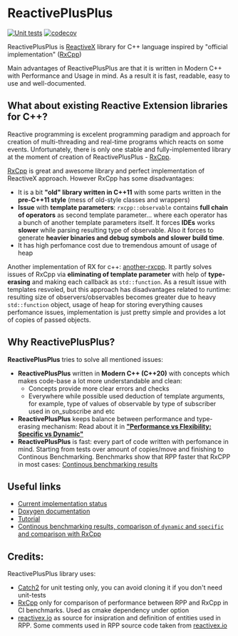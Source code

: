 # ReactivePlusPlus
[![Unit tests](https://github.com/victimsnino/ReactivePlusPlus/actions/workflows/Tests.yml/badge.svg?branch=main)](https://github.com/victimsnino/ReactivePlusPlus/actions/workflows/Tests.yml) 
[![codecov](https://codecov.io/gh/victimsnino/ReactivePlusPlus/branch/main/graph/badge.svg?token=INEHPRF18E)](https://codecov.io/gh/victimsnino/ReactivePlusPlus)

ReactivePlusPlus is [ReactiveX](https://reactivex.io/) library for C++ language inspired by "official implementation" ([RxCpp](https://github.com/ReactiveX/RxCpp)) 

Main advantages of ReactivePlusPlus are that it is written in Modern C++ with Performance and Usage in mind. As a result it is fast, readable, easy to use and well-documented.

## What about existing Reactive Extension libraries for C++?

Reactive programming is excelent programming paradigm and approach for creation of multi-threading and real-time programs which reacts on some events. Unfortunately, there is only one stable and fully-implemented library at the moment of creation of ReactivePlusPlus - [RxCpp](https://github.com/ReactiveX/RxCpp). 

[RxCpp](https://github.com/ReactiveX/RxCpp) is great and awesome library and perfect implementation of ReactiveX approach. However RxCpp has some disadvantages:
- It is a bit **"old" library written in C++11** with some parts written in the **pre-C++11 style** (mess of old-style classes and wrappers)
- **Issue** with **template parameters**:  `rxcpp::observable` contains **full chain of operators** as second template parameter... where each operator has a bunch of another template parameters itself. It forces **IDEs** works **slower** while parsing resulting type of observable. Also it forces to generate **heavier binaries and debug symbols and slower build time**.
- It has high perfomance cost due to tremendous amount of usage of heap

Another implementation of RX for c++: [another-rxcpp](https://github.com/CODIANZ/another-rxcpp). It partly solves issues of RxCpp via **eliminating of template parameter**  with help of **type-erasing** and making each callback as `std::function`. As a result issue with templates resvoled, but this approach has disadvantages related to runtime: resulting size of observers/observables becomes greater due to heavy `std::function` object, usage of heap for storing everything causes perfomance issues, implementation is just pretty simple and provides a lot of copies of passed objects.

## Why ReactivePlusPlus?

**ReactivePlusPlus** tries to solve all mentioned issues:
- **ReactivePlusPlus** written in **Modern C++ (C++20)** with concepts which makes code-base a lot more understandable and clean:
   - Concepts provide more clear errors and checks
   - Everywhere while possible used deduction of template arguments, for example, type of values of observable by type of subscriber used in on_subscribe and etc
- **ReactivePlusPlus** keeps balance between performance and type-erasing mechanism: Read about it in  [**"Performance vs Flexibility: Specific vs Dynamic"**](./docs/Specific%20vs%20Dynamic.md)
- **ReactivePlusPlus** is fast: every part of code written with perfomance in mind. Starting from tests over amount of copies/move and finishing to Continous Benchmarking. Benchmarks show that RPP faster that RxCPP in most cases: [Continous benchmarking results](https://victimsnino.github.io/ReactivePlusPlus/benchmark)


## Useful links
- [Current implementation status](docs/Implementation%20Status.md)
- [Doxygen documentation](https://victimsnino.github.io/ReactivePlusPlus/docs/html/index.html)
- [Tutorial](docs/Readme.md)
- [Continous benchmarking results, comparison of `dynamic` and `specific` and comparison with RxCpp](https://victimsnino.github.io/ReactivePlusPlus/benchmark)
## Credits:

ReactivePlusPlus library uses:
- [Catch2](https://github.com/catchorg/Catch2) for unit testing only, you can avoid cloning it if you don't need unit-tests
- [RxCpp](https://github.com/ReactiveX/RxCpp) only for comparison of performance between RPP and RxCpp in CI benchmarks. Used as cmake dependency under option
- [reactivex.io](https://reactivex.io) as source for insipration and definition of entities used in RPP. Some comments used in RPP source code taken from [reactivex.io](https://reactivex.io)

